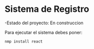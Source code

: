 <h1>Sistema de Registro</h1>

-Estado del proyecto: En construccion

Para ejecutar el sistema debes poner:

````nmp install react````
